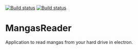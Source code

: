 [![Build status](https://ci.appveyor.com/api/projects/status/5pyepmyy0bke0dqg/branch/master?svg=true)](https://ci.appveyor.com/project/akuma06/mangasreader/branch/master)
[![Build status](https://travis-ci.org/akuma06/MangasReader.svg?branch=master)](https://travis-ci.org/akuma06/MangasReader)
# MangasReader
Application to read mangas from your hard drive in electron.
